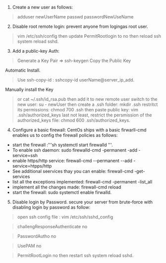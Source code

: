 1. Create a new user as follows:
> adduser newUserName
> passwd passwordNewUseName

2. Disable root remote login: prevent anyone from logingas root user.
> vim /etc/ssh/config then update
> PermitRootlogin to no then reload ssh
> system reload sshd.

3. Add a public-key Auth:
> Generate a Key Pair => ssh-keygen 
> Copy the Public Key

Automatic Install.
  > Use ssh-copy-id : sshcopy-id userName@server\_ip\_add.

Manually install the Key
  > or cat ~/.ssh/id\_rsa.pub then add it to new remote user 
  > switch to the new user: su - newUser
  > then create a .ssh folder: mkdir .ssh
  > restritct its permissions: chmod 700 .ssh
  > then paste public key: vim .ssh/authorized\_keys
  > last not least, restrict the persmission of the authorized\_keys file: chmod 600 .ssh/authorized\_keys.


4. Configure a basic firewall:
 CentOs ships with a basic firwarll-cmd enables us to config the firewall policies as follows:
  * start the firewall :'''sh  systemctl start firewalld '''.
  * To enable ssh daemon: sudo firewalld-cmd -permanent -add -service=ssh
  * enable https/http service: firewall-cmd --permanent --add -service=htpps/http
  *  See additional seervices thay you can enable: firewall-cmd -get-services
  * list all the exceptions implemented: firewall-cmd -permanent -list\_all
  * implement all the changes made: firewall-cmd reload
  * start the firewall: sudo systemctl enable firwalld.
 
 5. Disable login by Password. secure your server from brute-force with disabling login by password as follow:
 > open ssh config file : vim /etc/ssh/sshd\_config

 > challengResponseAuthenticate no

 > PasswordAutho no

 > UsePAM no 

 > PermitRootLogin no then restart ssh system reload sshd.
